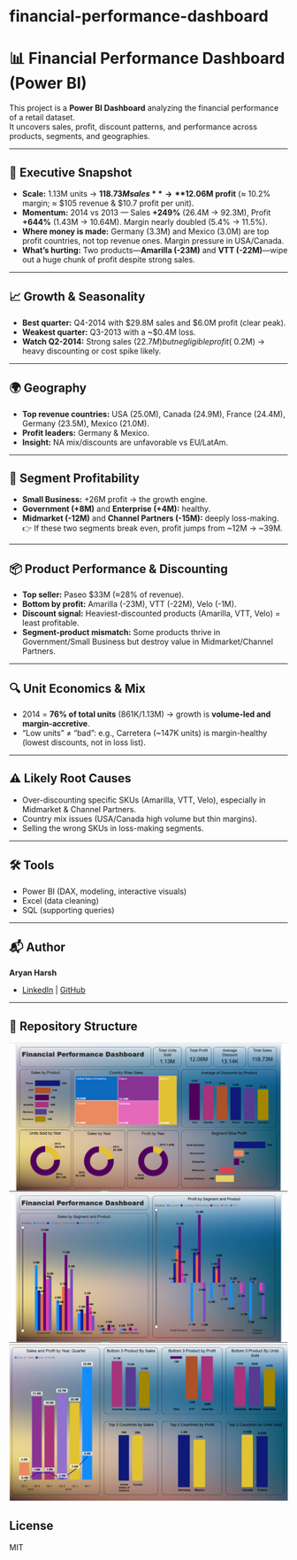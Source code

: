 # financial-performance-dashboard

# 📊 Financial Performance Dashboard (Power BI)

This project is a **Power BI Dashboard** analyzing the financial performance of a retail dataset.  
It uncovers sales, profit, discount patterns, and performance across products, segments, and geographies.  

---

## 🚀 Executive Snapshot
- **Scale:** 1.13M units → **$118.73M sales** → **$12.06M profit** (≈ 10.2% margin; ≈ $105 revenue & $10.7 profit per unit).  
- **Momentum:** 2014 vs 2013 — Sales **+249%** (26.4M → 92.3M), Profit **+644%** (1.43M → 10.64M). Margin nearly doubled (5.4% → 11.5%).  
- **Where money is made:** Germany (3.3M) and Mexico (3.0M) are top profit countries, not top revenue ones. Margin pressure in USA/Canada.  
- **What’s hurting:** Two products—**Amarilla (-23M)** and **VTT (-22M)**—wipe out a huge chunk of profit despite strong sales.  

---

## 📈 Growth & Seasonality
- **Best quarter:** Q4-2014 with $29.8M sales and $6.0M profit (clear peak).  
- **Weakest quarter:** Q3-2013 with a ~$0.4M loss.  
- **Watch Q2-2014:** Strong sales ($22.7M) but negligible profit (~$0.2M) → heavy discounting or cost spike likely.  

---

## 🌍 Geography
- **Top revenue countries:** USA (25.0M), Canada (24.9M), France (24.4M), Germany (23.5M), Mexico (21.0M).  
- **Profit leaders:** Germany & Mexico.  
- **Insight:** NA mix/discounts are unfavorable vs EU/LatAm.  

---

## 🏢 Segment Profitability
- **Small Business:** +26M profit → the growth engine.  
- **Government (+8M)** and **Enterprise (+4M):** healthy.  
- **Midmarket (-12M)** and **Channel Partners (-15M):** deeply loss-making.  
👉 If these two segments break even, profit jumps from ~12M → ~39M.  

---

## 📦 Product Performance & Discounting
- **Top seller:** Paseo $33M (≈28% of revenue).  
- **Bottom by profit:** Amarilla (-23M), VTT (-22M), Velo (-1M).  
- **Discount signal:** Heaviest-discounted products (Amarilla, VTT, Velo) = least profitable.  
- **Segment-product mismatch:** Some products thrive in Government/Small Business but destroy value in Midmarket/Channel Partners.  

---

## 🔍 Unit Economics & Mix
- 2014 = **76% of total units** (861K/1.13M) → growth is **volume-led and margin-accretive**.  
- “Low units” ≠ “bad”: e.g., Carretera (~147K units) is margin-healthy (lowest discounts, not in loss list).  

---

## ⚠️ Likely Root Causes
- Over-discounting specific SKUs (Amarilla, VTT, Velo), especially in Midmarket & Channel Partners.  
- Country mix issues (USA/Canada high volume but thin margins).  
- Selling the wrong SKUs in loss-making segments.  

---

## 🛠️ Tools
- Power BI (DAX, modeling, interactive visuals)  
- Excel (data cleaning)  
- SQL (supporting queries)  

---

## 📬 Author
**Aryan Harsh**  
- [LinkedIn](https://www.linkedin.com/in/aryan-harsh) | [GitHub](https://github.com/AryanHarshHarinath)  
 

---

## 📂 Repository Structure

![Page 1](https://github.com/AryanHarshHarinath/financial-performance-dashboard/blob/main/2025-08-21%20(1).png)
![Page 2](https://github.com/AryanHarshHarinath/financial-performance-dashboard/blob/main/2025-08-21%20(2).png)
![Page 3](https://github.com/AryanHarshHarinath/financial-performance-dashboard/blob/main/2025-08-21%20(3).png)

## License
MIT

